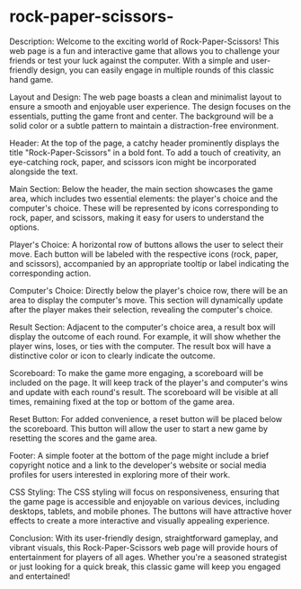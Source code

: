 # rock-paper-scissors-
Description:
Welcome to the exciting world of Rock-Paper-Scissors! This web page is a fun and interactive game that allows you to challenge your friends or test your luck against the computer. With a simple and user-friendly design, you can easily engage in multiple rounds of this classic hand game.

Layout and Design:
The web page boasts a clean and minimalist layout to ensure a smooth and enjoyable user experience. The design focuses on the essentials, putting the game front and center. The background will be a solid color or a subtle pattern to maintain a distraction-free environment.

Header:
At the top of the page, a catchy header prominently displays the title "Rock-Paper-Scissors" in a bold font. To add a touch of creativity, an eye-catching rock, paper, and scissors icon might be incorporated alongside the text.

Main Section:
Below the header, the main section showcases the game area, which includes two essential elements: the player's choice and the computer's choice. These will be represented by icons corresponding to rock, paper, and scissors, making it easy for users to understand the options.

Player's Choice:
A horizontal row of buttons allows the user to select their move. Each button will be labeled with the respective icons (rock, paper, and scissors), accompanied by an appropriate tooltip or label indicating the corresponding action.

Computer's Choice:
Directly below the player's choice row, there will be an area to display the computer's move. This section will dynamically update after the player makes their selection, revealing the computer's choice.

Result Section:
Adjacent to the computer's choice area, a result box will display the outcome of each round. For example, it will show whether the player wins, loses, or ties with the computer. The result box will have a distinctive color or icon to clearly indicate the outcome.

Scoreboard:
To make the game more engaging, a scoreboard will be included on the page. It will keep track of the player's and computer's wins and update with each round's result. The scoreboard will be visible at all times, remaining fixed at the top or bottom of the game area.

Reset Button:
For added convenience, a reset button will be placed below the scoreboard. This button will allow the user to start a new game by resetting the scores and the game area.

Footer:
A simple footer at the bottom of the page might include a brief copyright notice and a link to the developer's website or social media profiles for users interested in exploring more of their work.

CSS Styling:
The CSS styling will focus on responsiveness, ensuring that the game page is accessible and enjoyable on various devices, including desktops, tablets, and mobile phones. The buttons will have attractive hover effects to create a more interactive and visually appealing experience.

Conclusion:
With its user-friendly design, straightforward gameplay, and vibrant visuals, this Rock-Paper-Scissors web page will provide hours of entertainment for players of all ages. Whether you're a seasoned strategist or just looking for a quick break, this classic game will keep you engaged and entertained!
